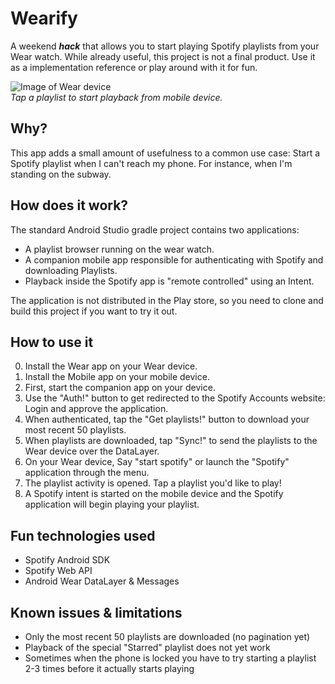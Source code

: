 # Wearify

A weekend _**hack**_ that allows you to start playing Spotify playlists from your Wear watch. While already useful, this project is not a final product. Use it as a implementation reference or play around with it for fun. 

![Image of Wear device](https://lh4.googleusercontent.com/WtQL7wvsJ0oZVlU9QLN7yfUm81Tf-fVYnL01QoOccIe1QrD5MNcrSUBXh2lBkxhTpUUEuhvH8Q=w706-h343)<br />
*Tap a playlist to start playback from mobile device.*

## Why?

This app adds a small amount of usefulness to a common use case: Start a Spotify playlist when I can't reach my phone. For instance, when I'm standing on the subway. 

## How does it work? 

The standard Android Studio gradle project contains two applications: 

* A playlist browser running on the wear watch.
* A companion mobile app responsible for authenticating with Spotify and downloading Playlists.
* Playback inside the Spotify app is "remote controlled" using an Intent.

The application is not distributed in the Play store, so you need to clone and build this project if you want to try it out. 

## How to use it

0. Install the Wear app on your Wear device. 
1. Install the Mobile app on your mobile device.
2. First, start the companion app on your device.
3. Use the "Auth!" button to get redirected to the Spotify Accounts website: Login and approve the application.
4. When authenticated, tap the "Get playlists!" button to download your most recent 50 playlists.
5. When playlists are downloaded, tap "Sync!" to send the playlists to the Wear device over the DataLayer.
6. On your Wear device, Say "start spotify" or launch the "Spotify" application through the menu.
7. The playlist activity is opened. Tap a playlist you'd like to play!
8. A Spotify intent is started on the mobile device and the Spotify application will begin playing your playlist.

## Fun technologies used

* Spotify Android SDK
* Spotify Web API
* Android Wear DataLayer & Messages

## Known issues & limitations

* Only the most recent 50 playlists are downloaded (no pagination yet)
* Playback of the special "Starred" playlist does not yet work
* Sometimes when the phone is locked you have to try starting a playlist 2-3 times before it actually starts playing
